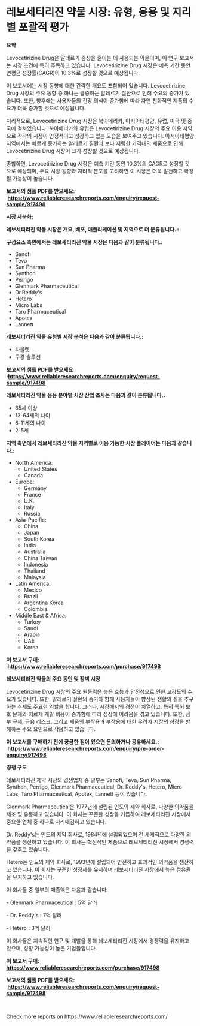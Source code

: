 <p><h1>레보세티리진 약물 시장: 유형, 응용 및 지리별 포괄적 평가</h1></p><p><strong>요약</strong></p>
<p><p>Levocetirizine Drug은 알레르기 증상을 줄이는 데 사용되는 약물이며, 이 연구 보고서는 시장 조건에 특히 주목하고 있습니다. Levocetirizine Drug 시장은 예측 기간 동안 연평균 성장률(CAGR)이 10.3%로 성장할 것으로 예상됩니다.</p><p>이 보고서에는 시장 동향에 대한 간략한 개요도 포함되어 있습니다. Levocetirizine Drug 시장의 주요 동향 중 하나는 급증하는 알레르기 질환으로 인해 수요의 증가가 있습니다. 또한, 향후에는 사용자들의 건강 의식이 증가함에 따라 자연 친화적인 제품의 수요가 더욱 증가할 것으로 예상됩니다.</p><p>지리적으로, Levocetirizine Drug 시장은 북아메리카, 아시아태평양, 유럽, 미국 및 중국에 걸쳐있습니다. 북아메리카와 유럽은 Levocetirizine Drug 시장의 주요 이용 지역으로 각각의 시장이 안정적이고 성장하고 있는 모습을 보여주고 있습니다. 아시아태평양 지역에서는 빠르게 증가하는 알레르기 질환과 보다 저렴한 가격대의 제품으로 인해 Levocetirizine Drug 시장이 크게 성장할 것으로 예상됩니다.</p><p>종합하면, Levocetirizine Drug 시장은 예측 기간 동안 10.3%의 CAGR로 성장할 것으로 예상되며, 주요 시장 동향과 지리적 분포를 고려하면 이 시장은 더욱 발전하고 확장될 가능성이 높습니다.</p></p>
<p><strong>보고서의 샘플 PDF를 받으세요: &nbsp;<a href="https://www.reliableresearchreports.com/enquiry/request-sample/917498">https://www.reliableresearchreports.com/enquiry/request-sample/917498</a></strong></p>
<p><strong>시장 세분화:</strong></p>
<p><strong> 레보세티리진 약물 시장은 개요, 배포, 애플리케이션 및 지역으로 더 분류됩니다. :</strong></p>
<p><strong>구성요소 측면에서는 레보세티리진 약물 시장은 다음과 같이 분류됩니다.:</strong></p>
<p><ul><li>Sanofi</li><li>Teva</li><li>Sun Pharma</li><li>Synthon</li><li>Perrigo</li><li>Glenmark Pharmaceutical</li><li>Dr.Reddy's</li><li>Hetero</li><li>Micro Labs</li><li>Taro Pharmaceutical</li><li>Apotex</li><li>Lannett</li></ul></p>
<p><strong> 레보세티리진 약물 유형별 시장 분석은 다음과 같이 분류됩니다.:</strong></p>
<p><ul><li>타블렛</li><li>구강 솔루션</li></ul></p>
<p><strong>보고서의 샘플 PDF를 받으세요 :<a href="https://www.reliableresearchreports.com/enquiry/request-sample/917498">https://www.reliableresearchreports.com/enquiry/request-sample/917498</a></strong></p>
<p><strong> 레보세티리진 약물 응용 분야별 시장 산업 조사는 다음과 같이 분류됩니다.:</strong></p>
<p><ul><li>65세 이상</li><li>12-64세의 나이</li><li>6-11세의 나이</li><li>2-5세</li></ul></p>
<p><strong>지역 측면에서 레보세티리진 약물 지역별로 이용 가능한 시장 플레이어는 다음과 같습니다.:</strong></p>
<p><ul>
    <li>
        North America:
        <ul>
            <li>United States</li>
            <li>Canada</li>
        </ul>
    </li>
    <li>
        Europe:
        <ul>
            <li>Germany</li>
            <li>France</li>
            <li>U.K.</li>
            <li>Italy</li>
            <li>Russia</li>
        </ul>
    </li>
    <li>
        Asia-Pacific:
        <ul>
            <li>China</li>
            <li>Japan</li>
            <li>South Korea</li>
            <li>India</li>
            <li>Australia</li>
            <li>China Taiwan</li>
            <li>Indonesia</li>
            <li>Thailand</li>
            <li>Malaysia</li>
        </ul>
    </li>
    <li>
        Latin America:
        <ul>
            <li>Mexico</li>
            <li>Brazil</li>
            <li>Argentina Korea</li>
            <li>Colombia</li>
        </ul>
    </li>
    <li>
        Middle East & Africa:
        <ul>
            <li>Turkey</li>
            <li>Saudi</li>
            <li>Arabia</li>
            <li>UAE</li>
            <li>Korea</li>
        </ul>
    </li>
    </ul></p>
<p><strong>이 보고서 구매: &nbsp;<a href="https://www.reliableresearchreports.com/purchase/917498">https://www.reliableresearchreports.com/purchase/917498</a></strong></p>
<p><strong>레보세티리진 약물의 주요 동인 및 장벽 시장</strong></p>
<p><p>Levocetirizine Drug 시장의 주요 원동력은 높은 효능과 안전성으로 인한 고강도의 수요가 있습니다. 또한, 알레르기 질환의 증가와 함께 사용자들이 향상된 생활의 질을 추구하는 추세도 주요한 역할을 합니다. 그러나, 시장에서의 경쟁이 치열하고, 특히 특허 보호 문제와 치료제 개발 비용이 증가함에 따라 성장에 어려움을 겪고 있습니다. 또한, 정부 규제, 금융 리스크, 그리고 제품의 부작용과 부작용에 대한 우려가 시장의 성장을 방해하는 주요 요인으로 작용하고 있습니다.</p></p>
<p><strong>이 보고서를 구매하기 전에 궁금한 점이 있으면 문의하거나 공유하세요.: &nbsp;<a href="https://www.reliableresearchreports.com/enquiry/pre-order-enquiry/917498">https://www.reliableresearchreports.com/enquiry/pre-order-enquiry/917498</a></strong></p>
<p><strong>경쟁 구도</strong></p>
<p><p>레보세티리진 제약 시장의 경쟁업체 중 일부는 Sanofi, Teva, Sun Pharma, Synthon, Perrigo, Glenmark Pharmaceutical, Dr. Reddy's, Hetero, Micro Labs, Taro Pharmaceutical, Apotex, Lannett 등이 있습니다.</p><p>Glenmark Pharmaceutical은 1977년에 설립된 인도의 제약 회사로, 다양한 의약품을 제조 및 유통하고 있습니다. 이 회사는 꾸준한 성장을 거듭하여 레보세티리진 시장에서 중요한 업체 중 하나로 자리매김하고 있습니다.</p><p>Dr. Reddy's는 인도의 제약 회사로, 1984년에 설립되었으며 전 세계적으로 다양한 의약품을 생산하고 있습니다. 이 회사는 혁신적인 제품으로 레보세티리진 시장에서 경쟁력을 갖추고 있습니다.</p><p>Hetero는 인도의 제약 회사로, 1993년에 설립되어 안전하고 효과적인 의약품을 생산하고 있습니다. 이 회사는 꾸준한 성장세를 유지하며 레보세티리진 시장에서 높은 점유율을 유지하고 있습니다.</p><p>이 회사들 중 일부의 매출액은 다음과 같습니다:</p><p>- Glenmark Pharmaceutical : 5억 달러</p><p>- Dr. Reddy's : 7억 달러</p><p>- Hetero : 3억 달러</p><p>이 회사들은 지속적인 연구 및 개발을 통해 레보세티리진 시장에서 경쟁력을 유지하고 있으며, 성장 가능성이 높은 기업들입니다.</p></p>
<p><strong>이 보고서 구매: &nbsp; <a href="https://www.reliableresearchreports.com/purchase/917498">https://www.reliableresearchreports.com/purchase/917498</a></strong></p>
<p><strong>보고서의 샘플 PDF를 받으세요: &nbsp;<a href="https://www.reliableresearchreports.com/enquiry/request-sample/917498">https://www.reliableresearchreports.com/enquiry/request-sample/917498</a></strong><strong></strong></p>
<p>&nbsp;</p>
<p>Check more reports on https://www.reliableresearchreports.com/</p>